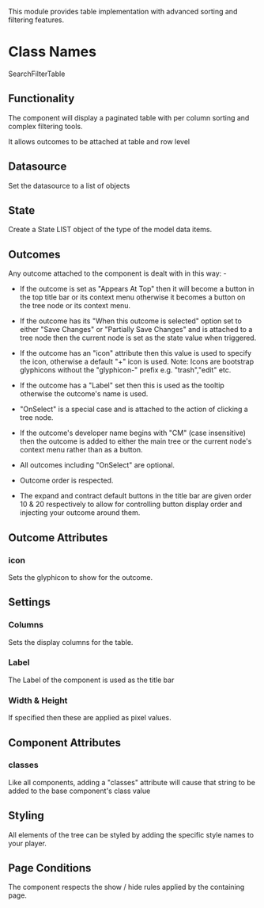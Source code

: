 This module provides table implementation with advanced sorting and filtering features. 

# Class Names

SearchFilterTable

## Functionality

The component will display a paginated table with per column sorting and complex filtering tools.

It allows outcomes to be attached at table and row level

## Datasource

Set the datasource to a list of objects


## State

Create a State LIST object of the type of the model data items.


## Outcomes

Any outcome attached to the component is dealt with in this way: -

* If the outcome is set as "Appears At Top" then it will become a button in the top title bar or its context menu otherwise it becomes a button on the tree node or its context menu.

* If the outcome has its "When this outcome is selected" option set to either "Save Changes" or "Partially Save Changes" and is attached 
to a tree node then the current node is set as the state value when triggered.

* If the outcome has an "icon" attribute then this value is used to specify the icon, otherwise a default "+" icon is used.  Note: Icons are 
bootstrap glyphicons without the "glyphicon-" prefix e.g. "trash","edit" etc.

* If the outcome has a "Label" set then this is used as the tooltip otherwise the outcome's name is used.

* "OnSelect" is a special case and is attached to the action of clicking a tree node.

* If the outcome's developer name begins with "CM" (case insensitive) then the outcome is added to either the main tree or the current node's context menu rather than as a button.

* All outcomes including "OnSelect" are optional.

* Outcome order is respected.  

* The expand and contract default buttons in the title bar are given order 10 & 20 respectively to allow for controlling button display order and injecting your outcome around them.

## Outcome Attributes

### icon

Sets the glyphicon to show for the outcome.


## Settings

### Columns

Sets the display columns for the table.

### Label

The Label of the component is used as the title bar

### Width & Height

If specified then these are applied as pixel values.

## Component Attributes

### classes

Like all components, adding a "classes" attribute will cause that string to be added to the base component's class value


## Styling

All elements of the tree can be styled by adding the specific style names to your player.


## Page Conditions

The component respects the show / hide rules applied by the containing page.


